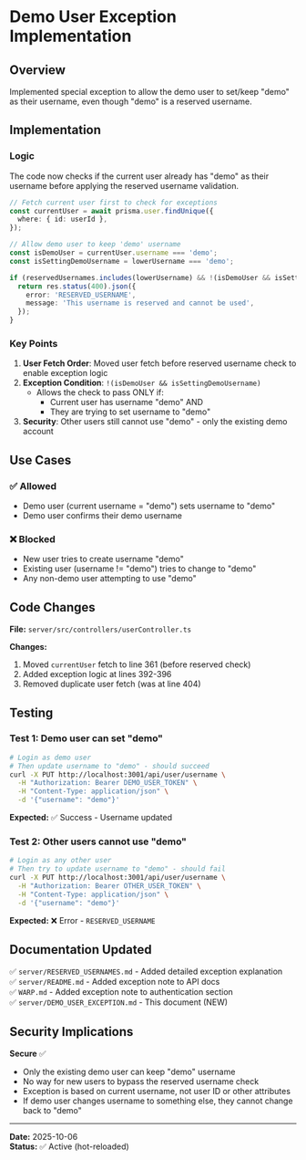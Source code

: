 # Demo User Exception Implementation

## Overview
Implemented special exception to allow the demo user to set/keep "demo" as their username, even though "demo" is a reserved username.

## Implementation

### Logic
The code now checks if the current user already has "demo" as their username before applying the reserved username validation.

```typescript
// Fetch current user first to check for exceptions
const currentUser = await prisma.user.findUnique({
  where: { id: userId },
});

// Allow demo user to keep 'demo' username
const isDemoUser = currentUser.username === 'demo';
const isSettingDemoUsername = lowerUsername === 'demo';

if (reservedUsernames.includes(lowerUsername) && !(isDemoUser && isSettingDemoUsername)) {
  return res.status(400).json({
    error: 'RESERVED_USERNAME',
    message: 'This username is reserved and cannot be used',
  });
}
```

### Key Points

1. **User Fetch Order**: Moved user fetch before reserved username check to enable exception logic
2. **Exception Condition**: `!(isDemoUser && isSettingDemoUsername)`
   - Allows the check to pass ONLY if:
     - Current user has username "demo" AND
     - They are trying to set username to "demo"
3. **Security**: Other users still cannot use "demo" - only the existing demo account

## Use Cases

### ✅ Allowed
- Demo user (current username = "demo") sets username to "demo"
- Demo user confirms their demo username

### ❌ Blocked
- New user tries to create username "demo"
- Existing user (username != "demo") tries to change to "demo"
- Any non-demo user attempting to use "demo"

## Code Changes

**File:** `server/src/controllers/userController.ts`

**Changes:**
1. Moved `currentUser` fetch to line 361 (before reserved check)
2. Added exception logic at lines 392-396
3. Removed duplicate user fetch (was at line 404)

## Testing

### Test 1: Demo user can set "demo"
```bash
# Login as demo user
# Then update username to "demo" - should succeed
curl -X PUT http://localhost:3001/api/user/username \
  -H "Authorization: Bearer DEMO_USER_TOKEN" \
  -H "Content-Type: application/json" \
  -d '{"username": "demo"}'
```

**Expected:** ✅ Success - Username updated

### Test 2: Other users cannot use "demo"  
```bash
# Login as any other user
# Then try to update username to "demo" - should fail
curl -X PUT http://localhost:3001/api/user/username \
  -H "Authorization: Bearer OTHER_USER_TOKEN" \
  -H "Content-Type: application/json" \
  -d '{"username": "demo"}'
```

**Expected:** ❌ Error - `RESERVED_USERNAME`

## Documentation Updated

✅ `server/RESERVED_USERNAMES.md` - Added detailed exception explanation  
✅ `server/README.md` - Added exception note to API docs  
✅ `WARP.md` - Added exception note to authentication section  
✅ `server/DEMO_USER_EXCEPTION.md` - This document (NEW)

## Security Implications

**Secure** ✅
- Only the existing demo user can keep "demo" username
- No way for new users to bypass the reserved username check
- Exception is based on current username, not user ID or other attributes
- If demo user changes username to something else, they cannot change back to "demo"

---

**Date:** 2025-10-06  
**Status:** ✅ Active (hot-reloaded)
